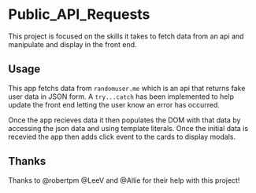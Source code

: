 # Public_API_Requests
This project is focused on the skills it takes to fetch data from an api and manipulate and display in the front end.

## Usage
This app fetchs data from `randomuser.me` which is an api that returns fake user data in JSON form. A `try...catch` has been implemented to help update the front end letting the user know an error has occurred. 

Once the app recieves data it then populates the DOM with that data by accessing the json data and using template literals. Once the initial data is recevied the app then adds click event to the cards to display modals.

## Thanks
Thanks to @robertpm @LeeV and @Allie for their help with this project!